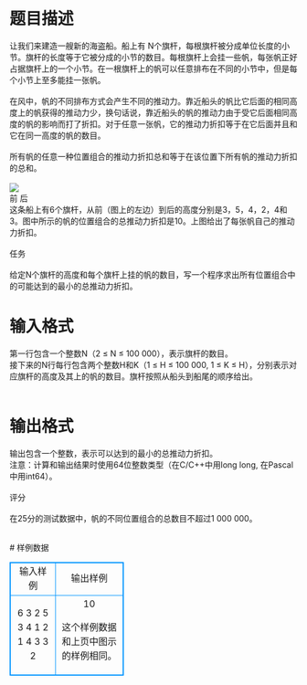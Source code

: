# 

 
 # 题目描述 
<p>
让我们来建造一艘新的海盗船。船上有 N个旗杆，每根旗杆被分成单位长度的小节。旗杆的长度等于它被分成的小节的数目。每根旗杆上会挂一些帆，每张帆正好占据旗杆上的一个小节。在一根旗杆上的帆可以任意排布在不同的小节中，但是每个小节上至多能挂一张帆。<br><br>在风中，帆的不同排布方式会产生不同的推动力。靠近船头的帆比它后面的相同高度上的帆获得的推动力少，换句话说，靠近船头的帆的推动力由于受它后面相同高度的帆的影响而打了折扣。对于任意一张帆，它的推动力折扣等于在它后面并且和它在同一高度的帆的数目。<br><br>所有帆的任意一种位置组合的推动力折扣总和等于在该位置下所有帆的推动力折扣的总和。<br>  <br><img border="0" src="/source/joyoi/tyvj-2629/img/aHR0cDovL3d3dy5qb3lvaS5jbi9wcm9ibGVtL3R5dmotMjYyOS9wcm9ibGVtc19pbWFnZXMvMzA3OC8xODA1LmpwZw==.jpg"> <br>前                                                                                               后<br>这条船上有6个旗杆，从前（图上的左边）到后的高度分别是3，5，4，2，4和3。图中所示的帆的位置组合的总推动力折扣是10。上图给出了每张帆自己的推动力折扣。<br><br>任务<br><br>给定N个旗杆的高度和每个旗杆上挂的帆的数目，写一个程序求出所有位置组合中的可能达到的最小的总推动力折扣。<br></p> 

 
 # 输入格式 
<p>
第一行包含一个整数N（2 ≤ N ≤ 100 000），表示旗杆的数目。<br>接下来的N行每行包含两个整数H和K（1 ≤ H ≤ 100 000, 1 ≤ K ≤ H），分别表示对应旗杆的高度及其上的帆的数目。旗杆按照从船头到船尾的顺序给出。<br><br></p> 

 
 # 输出格式 
<p>
输出包含一个整数，表示可以达到的最小的总推动力折扣。<br>注意：计算和输出结果时使用64位整数类型（在C/C++中用long long, 在Pascal中用int64）。<br><br>评分<br><br>在25分的测试数据中，帆的不同位置组合的总数目不超过1 000 000。<br><br></p> 
# 样例数据
<style>
        table,table tr th, table tr td { border:1px solid #0094ff; }
        table { width: 200px; min-height: 25px; line-height: 25px; text-align: center; border-collapse: collapse;}   
    </style>
<table>
	<tr>
		<td>输入样例</td>
		<td>输出样例</td>
	</tr>
<tr><td>6
3 2
5 3
4 1
2 1
4 3
3 2
</td><td>10

这个样例数据和上页中图示的样例相同。</td></tr></table>
